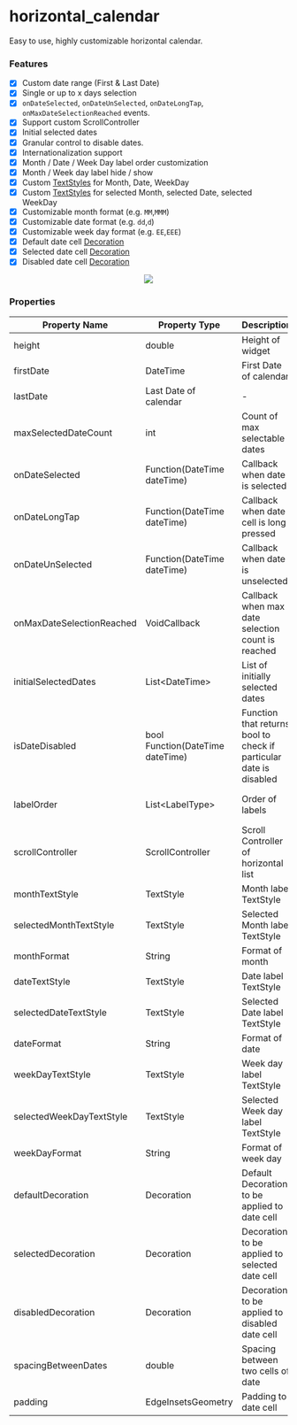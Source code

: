 # horizontal_calendar

Easy to use, highly customizable horizontal calendar.

### Features

- [x] Custom date range (First & Last Date)
- [x] Single or up to x days selection
- [x] `onDateSelected`, `onDateUnSelected`, `onDateLongTap`, `onMaxDateSelectionReached` events.
- [x] Support custom ScrollController
- [x] Initial selected dates
- [x] Granular control to disable dates.  
- [x] Internationalization support
- [x] Month / Date / Week Day label order customization
- [x] Month / Week day label hide / show
- [x] Custom [TextStyles](https://api.flutter.dev/flutter/painting/TextStyle-class.html) for Month, Date, WeekDay
- [x] Custom [TextStyles](https://api.flutter.dev/flutter/painting/TextStyle-class.html) for selected Month, selected Date, selected WeekDay
- [x] Customizable month format (e.g. `MM`,`MMM`)
- [x] Customizable date format (e.g. `dd`,`d`)
- [x] Customizable week day format (e.g. `EE`,`EEE`)
- [x] Default date cell [Decoration](https://api.flutter.dev/flutter/painting/Decoration-class.html)
- [x] Selected date cell [Decoration](https://api.flutter.dev/flutter/painting/Decoration-class.html)
- [x] Disabled date cell [Decoration](https://api.flutter.dev/flutter/painting/Decoration-class.html)

<p align="center">
  <img src="https://github.com/milind-mevada-stl/horizontal_calendar/raw/feature/example/images/demo.gif">
</p>

### Properties

|  Property Name | Property Type | Description  | Default value  |
| ------------ | ------------ | ------------ | ------------ |
|  height | double |Height of widget  |  100 |
|  firstDate |DateTime |First Date of calendar  |  - |
| lastDate  | Last Date of calendar  | -  |
|  maxSelectedDateCount | int | Count of max selectable dates | 1  |
|  onDateSelected | Function(DateTime dateTime) |Callback when date is selected | -  |
|  onDateLongTap | Function(DateTime dateTime) |Callback when date cell is long pressed | -  |
|  onDateUnSelected | Function(DateTime dateTime) |Callback when date is unselected | -  |
|  onMaxDateSelectionReached | VoidCallback |Callback when max date selection count is reached | -  |
|  initialSelectedDates | List&lt;DateTime&gt; | List of initially selected dates | Empty List  |
|  isDateDisabled | bool Function(DateTime dateTime) | Function that returns bool to check if particular date is disabled | - |
|  labelOrder | List&lt;LabelType&gt; | Order of labels | [ LabelType.month, LabelType.date, LabelType.weekday] |
|  scrollController | ScrollController | Scroll Controller of horizontal list | -  |
|  monthTextStyle | TextStyle | Month label TextStyle | titleTheme  |
|  selectedMonthTextStyle | TextStyle |Selected Month label TextStyle | monthTextStyle |
|  monthFormat | String | Format of month | `MMM` |
|  dateTextStyle | TextStyle | Date label TextStyle | subTitleTheme  |
|  selectedDateTextStyle | TextStyle | Selected Date label TextStyle | dateTextStyle |
|  dateFormat | String | Format of date | `dd` |
|  weekDayTextStyle | TextStyle | Week day label TextStyle | subTitleTheme  |
|  selectedWeekDayTextStyle | TextStyle | Selected Week day label TextStyle | dateTextStyle |
|  weekDayFormat | String | Format of week day | `EEE` |
|  defaultDecoration | Decoration | Default Decoration to be applied to date cell | - |
|  selectedDecoration | Decoration |Decoration to be applied to selected date cell | - |
|  disabledDecoration | Decoration |Decoration to be applied to disabled date cell | - |
|  spacingBetweenDates | double | Spacing between two cells of date | 8.0 |
|  padding | EdgeInsetsGeometry | Padding to date cell | `EdgeInsets.all(8.0)` |

